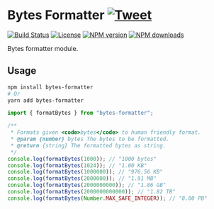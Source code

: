 # Bytes Formatter [![Tweet](https://img.shields.io/twitter/url/http/shields.io.svg?style=social)](https://twitter.com/intent/tweet?text=Bytes%20formatter%20module.&url=https://github.com/vpodk/bytes-formatter&via=GitHub&hashtags=JavaScript,ECMAScript,ES6)

[![Build Status](https://github.com/vpodk/bytes-formatter/actions/workflows/npm-publish.yml/badge.svg)](https://github.com/vpodk/bytes-formatter/actions/workflows/npm-publish.yml) [![License](https://img.shields.io/:license-apache-blue.svg)](https://www.apache.org/licenses/LICENSE-2.0.html) [![NPM version](https://img.shields.io/npm/v/bytes-formatter.svg?style=flat)](https://npmjs.org/package/bytes-formatter) [![NPM downloads](https://img.shields.io/npm/dm/bytes-formatter.svg?style=flat)](https://npmjs.org/package/bytes-formatter)

Bytes formatter module.

## Usage

```bash
npm install bytes-formatter
# Or
yarn add bytes-formatter
```

```js
import { formatBytes } from "bytes-formatter";

/**
 * Formats given <code>bytes</code> to human friendly format.
 * @param {number} bytes The bytes to be formatted.
 * @return {string} The formatted bytes as string.
 */
console.log(formatBytes(1000)); // "1000 bytes"
console.log(formatBytes(1024)); // "1.00 KB"
console.log(formatBytes(1000000)); // "976.56 KB"
console.log(formatBytes(2000000)); // "1.91 MB"
console.log(formatBytes(2000000000)); // "1.86 GB"
console.log(formatBytes(2000000000000)); // "1.82 TB"
console.log(formatBytes(Number.MAX_SAFE_INTEGER)); // "8.00 PB"
```
